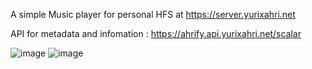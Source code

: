 A simple Music player for personal HFS at https://server.yurixahri.net

API for metadata and infomation : https://ahrify.api.yurixahri.net/scalar

![image](https://github.com/user-attachments/assets/0f2a4056-220c-450e-b39d-c89cb2863906)
![image](https://github.com/user-attachments/assets/d332249b-c490-4408-930b-211e6067ff31)

